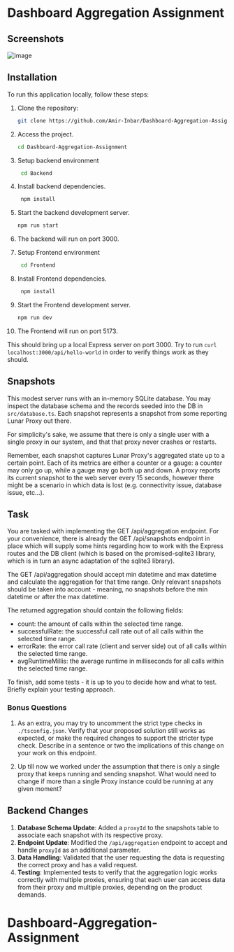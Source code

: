 # Dashboard Aggregation Assignment

## Screenshots

![image](https://github.com/user-attachments/assets/da70eef6-d68d-4832-9da6-0109d1361c55)

## Installation

To run this application locally, follow these steps:

1. Clone the repository:

   ```bash
   git clone https://github.com/Amir-Inbar/Dashboard-Aggregation-Assignment.git
   ```

2. Access the project.

   ```bash
   cd Dashboard-Aggregation-Assignment

   ```

3. Setup backend environment

   ```bash
    cd Backend

   ```

4. Install backend dependencies.

   ```bash
    npm install

   ```

5. Start the backend development server.

   ```bash
   npm run start

   ```

6. The backend will run on port 3000.

7. Setup Frontend environment

   ```bash
    cd Frontend

   ```

8. Install Frontend dependencies.

   ```bash
    npm install

   ```

9. Start the Frontend development server.

   ```bash
   npm run dev

   ```

10. The Frontend will run on port 5173.

This should bring up a local Express server on port 3000.
Try to run `curl localhost:3000/api/hello-world` in order to verify things work as they should.

## Snapshots

This modest server runs with an in-memory SQLite database. You may inspect the database schema and the records seeded into the DB in `src/database.ts`.
Each snapshot represents a snapshot from some reporting Lunar Proxy out there.

For simplicity's sake, we assume that there is only a single user with a single proxy in our system, and that that proxy never crashes or restarts.

Remember, each snapshot captures Lunar Proxy's aggregated state up to a certain point. Each of its metrics are either a counter or a gauge: a counter may only go up, while a gauge may go both up and down.
A proxy reports its current snapshot to the web server every 15 seconds, however there might be a scenario in which data is lost (e.g. connectivity issue, database issue, etc...).

## Task

You are tasked with implementing the GET /api/aggregation endpoint.
For your convenience, there is already the GET /api/snapshots endpoint in place which will supply some hints regarding how to work with the Express routes and the DB client (which is based on the promised-sqlite3 library, which is in turn an async adaptation of the sqlite3 library).

The GET /api/aggregation should accept min datetime and max datetime and calculate the aggregation for that time range. Only relevant snapshots should be taken into account - meaning, no snapshots before the min datetime or after the max datetime.

The returned aggregation should contain the following fields:

- count: the amount of calls within the selected time range.
- successfulRate: the successful call rate out of all calls within the selected time range.
- errorRate: the error call rate (client and server side) out of all calls within the selected time range.
- avgRuntimeMillis: the average runtime in milliseconds for all calls within the selected time range.

To finish, add some tests - it is up to you to decide how and what to test. Briefly explain your testing approach.

### Bonus Questions

1. As an extra, you may try to uncomment the strict type checks in `./tsconfig.json`. Verify that your proposed solution still works as expected, or make the required changes to support the stricter type check.
   Describe in a sentence or two the implications of this change on your work on this endpoint.

2. Up till now we worked under the assumption that there is only a single proxy that keeps running and sending snapshot. What would need to change if more than a single Proxy instance could be running at any given moment?

## Backend Changes

1. **Database Schema Update**: Added a `proxyId` to the snapshots table to associate each snapshot with its respective proxy.
2. **Endpoint Update**: Modified the `/api/aggregation` endpoint to accept and handle `proxyId` as an additional parameter.
3. **Data Handling**: Validated that the user requesting the data is requesting the correct proxy and has a valid request.
4. **Testing**: Implemented tests to verify that the aggregation logic works correctly with multiple proxies, ensuring that each user can access data from their proxy and multiple proxies, depending on the product demands.
# Dashboard-Aggregation-Assignment
